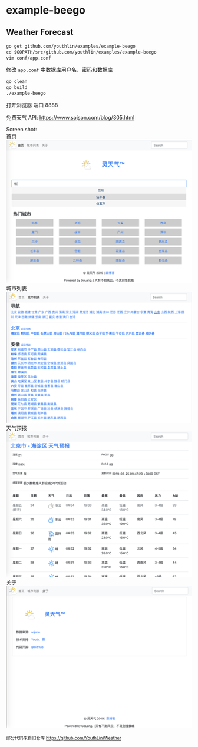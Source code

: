 # example-beego 
## Weather Forecast
```
go get github.com/youthlin/examples/example-beego
cd $GOPATH/src/github.com/youthlin/examples/example-beego
vim conf/app.conf
```
修改 `app.conf` 中数据库用户名、密码和数据库
```
go clean
go build
./example-beego
```
打开浏览器 端口 8888

免费天气 API: https://www.sojson.com/blog/305.html

Screen shot:  
首页  
![Home](screenshots/Home.png)  
城市列表  
![CityList](screenshots/CityList.png)  
天气预报 
![Weather](screenshots/Weather.png)  
关于  
![About](screenshots/About.png)  

<small>部分代码来自旧仓库 https://github.com/YouthLin/Weather</small>
